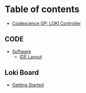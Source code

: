 # Table of contents

* [Coalescence GP: LOKI Controller](README.md)

## CODE

* [Software](code/untitled-1/README.md)
  * [IDE Layout](code/untitled-1/ide-layout.md)

## Loki Board

* [Getting Started](loki-board/getting-started.md)

